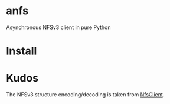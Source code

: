 # anfs
Asynchronous NFSv3 client in pure Python


# Install


# Kudos
The NFSv3 structure encoding/decoding is taken from [NfsClient](https://github.com/CharmingYang0/NfsClient).